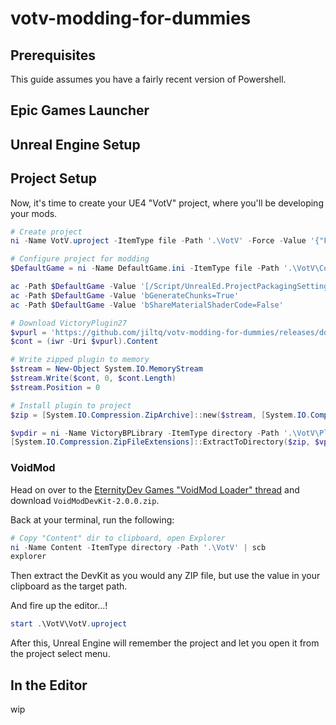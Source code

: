 # votv-modding-for-dummies

## Prerequisites
This guide assumes you have a fairly recent version of Powershell.

## Epic Games Launcher

## Unreal Engine Setup

## Project Setup
Now, it's time to create your UE4 "VotV" project, where you'll be developing your mods.
```powershell
# Create project
ni -Name VotV.uproject -ItemType file -Path '.\VotV' -Force -Value '{"FileVersion":3,"EngineAssociation":"4.27"}'
```
```powershell
# Configure project for modding
$DefaultGame = ni -Name DefaultGame.ini -ItemType file -Path '.\VotV\Config' -Force

ac -Path $DefaultGame -Value '[/Script/UnrealEd.ProjectPackagingSettings]'
ac -Path $DefaultGame -Value 'bGenerateChunks=True'
ac -Path $DefaultGame -Value 'bShareMaterialShaderCode=False'
```
```powershell
# Download VictoryPlugin27
$vpurl = 'https://github.com/jiltq/votv-modding-for-dummies/releases/download/VictoryPlugin27/VictoryPlugin27.zip'
$cont = (iwr -Uri $vpurl).Content
```
```powershell
# Write zipped plugin to memory
$stream = New-Object System.IO.MemoryStream
$stream.Write($cont, 0, $cont.Length)
$stream.Position = 0
```
```powershell
# Install plugin to project
$zip = [System.IO.Compression.ZipArchive]::new($stream, [System.IO.Compression.ZipArchiveMode]::Read)

$vpdir = ni -Name VictoryBPLibrary -ItemType directory -Path '.\VotV\Plugins' -Force
[System.IO.Compression.ZipFileExtensions]::ExtractToDirectory($zip, $vpdir)
```
### VoidMod
Head on over to the [EternityDev Games "VoidMod Loader" thread](https://discord.com/channels/512287844258021376/1135662233460949002/1250255466928275537) and download `VoidModDevKit-2.0.0.zip`.

Back at your terminal, run the following:
```powershell
# Copy "Content" dir to clipboard, open Explorer
ni -Name Content -ItemType directory -Path '.\VotV' | scb
explorer
```
Then extract the DevKit as you would any ZIP file, but use the value in your clipboard as the target path.

And fire up the editor...!
```powershell
start .\VotV\VotV.uproject
```
After this, Unreal Engine will remember the project and let you open it from the project select menu.

## In the Editor
wip
